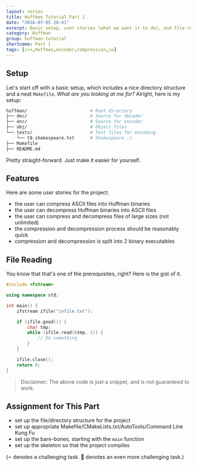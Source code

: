 ```yaml
---
layout: series
title: Huffman Tutorial Part 1
date: "2016-07-05 20:41"
excerpt: Basic setup, user stories (what we want it to do), and file reading.
category: Huffman
group: huffman-tutorial
shortname: Part 1
tags: [c++,Huffman,encoder,compression,io]
---
```


## Setup

Let's start off with a basic setup, which includes a nice directory structure
and a neat `Makefile`. *What are you looking at me for?* Alright, here is my
setup:

~~~ sh
huffman/                        # Root directory
├── dec/                        # Source for decoder
├── enc/                        # Source for encoder
├── obj/                        # Object files
└── texts/                      # Test files for encoding
    └── t8.shakespeare.txt      # Shakespeare :)
├── Makefile
├── README.md
~~~

Pretty straight-forward. Just make it easier for yourself.


## Features

Here are some user stories for the project:

- the user can compress ASCII files into Huffman binaries
- the user can decompress Huffman binaries into ASCII files
- the user can compress and decompress files of large sizes (not unlimited)
- the compression and decompression process should be reasonably quick
- compression and decompression is split into 2 binary executables


## File Reading

You know that that's one of the prerequisites, right? Here is the gist of it.

~~~ cpp
#include <fstream>

using namespace std;

int main() {
    ifstream ifile("infile.txt");

    if (ifile.good()) {
        char tmp;
        while (ifile.read(&tmp, 1)) {
            // Do something
        }
    }

    ifile.close();
    return 0;
}
~~~

> Disclaimer: The above code is just a snippet, and is not guaranteed to work.


## Assignment for This Part

- set up the file/directory structure for the project
- set up appropriate Makefile/CMakeLists.txt/AutoTools/Command Line Kung Fu
- set up the bare-bones, starting with the `main` function
- set up the skeleton so that the project compiles

(:star: denotes a challenging task. :star2: denotes an even more challenging
    task.)
